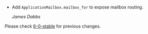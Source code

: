 *   Add `ApplicationMailbox.mailbox_for` to expose mailbox routing.

    *James Dabbs*


Please check [6-0-stable](https://github.com/rails/rails/blob/6-0-stable/actionmailbox/CHANGELOG.md) for previous changes.
